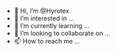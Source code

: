 - 👋 Hi, I’m @Hyrotex
- 👀 I’m interested in ...
- 🌱 I’m currently learning ...
- 💞️ I’m looking to collaborate on ...
- 📫 How to reach me ...

<!---
Hyrotex/Hyrotex is a ✨ special ✨ repository because its `HYRO.md` (this file) appears on your GitHub profile.
You can click the Preview link to take a look at your changes.
--->
